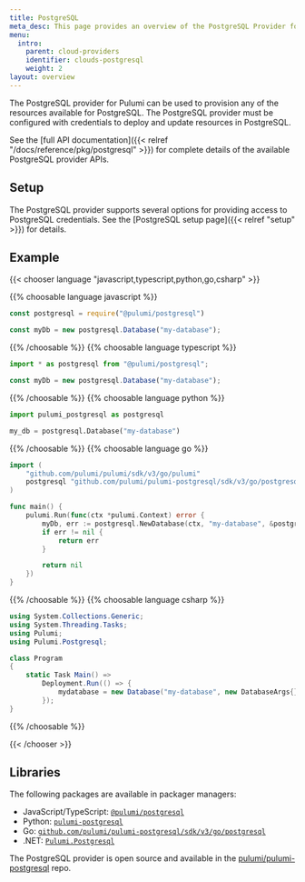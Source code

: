 ```yaml
---
title: PostgreSQL
meta_desc: This page provides an overview of the PostgreSQL Provider for Pulumi.
menu:
  intro:
    parent: cloud-providers
    identifier: clouds-postgresql
    weight: 2
layout: overview
---
```


The PostgreSQL provider for Pulumi can be used to provision any of the resources available for PostgreSQL.
The PostgreSQL provider must be configured with credentials to deploy and update resources in PostgreSQL.

See the [full API documentation]({{< relref "/docs/reference/pkg/postgresql" >}}) for complete details of the available PostgreSQL provider APIs.

## Setup

The PostgreSQL provider supports several options for providing access to PostgreSQL credentials.  See the [PostgreSQL setup page]({{< relref "setup" >}}) for details.

## Example

{{< chooser language "javascript,typescript,python,go,csharp" >}}

{{% choosable language javascript %}}

```javascript
const postgresql = require("@pulumi/postgresql")

const myDb = new postgresql.Database("my-database");
```

{{% /choosable %}}
{{% choosable language typescript %}}

```typescript
import * as postgresql from "@pulumi/postgresql";

const myDb = new postgresql.Database("my-database");
```

{{% /choosable %}}
{{% choosable language python %}}

```python
import pulumi_postgresql as postgresql

my_db = postgresql.Database("my-database")
```

{{% /choosable %}}
{{% choosable language go %}}

```go
import (
	"github.com/pulumi/pulumi/sdk/v3/go/pulumi"
	postgresql "github.com/pulumi/pulumi-postgresql/sdk/v3/go/postgresql"
)

func main() {
	pulumi.Run(func(ctx *pulumi.Context) error {
		myDb, err := postgresql.NewDatabase(ctx, "my-database", &postgresql.DatabaseArgs{})
		if err != nil {
			return err
		}

		return nil
	})
}
```

{{% /choosable %}}
{{% choosable language csharp %}}

```csharp
using System.Collections.Generic;
using System.Threading.Tasks;
using Pulumi;
using Pulumi.Postgresql;

class Program
{
    static Task Main() =>
        Deployment.Run(() => {
            mydatabase = new Database("my-database", new DatabaseArgs{});
        });
}
```

{{% /choosable %}}

{{< /chooser >}}

## Libraries

The following packages are available in packager managers:

* JavaScript/TypeScript: [`@pulumi/postgresql`](https://www.npmjs.com/package/@pulumi/postgresql)
* Python: [`pulumi-postgresql`](https://pypi.org/project/pulumi-postgresql/)
* Go: [`github.com/pulumi/pulumi-postgresql/sdk/v3/go/postgresql`](https://github.com/pulumi/pulumi-postgresql)
* .NET: [`Pulumi.Postgresql`](https://www.nuget.org/packages/Pulumi.Postgresql)

The PostgreSQL provider is open source and available in the [pulumi/pulumi-postgresql](https://github.com/pulumi/pulumi-postgresql) repo.
